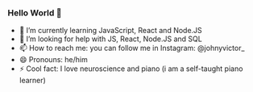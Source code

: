 ### Hello World 👋

- 🌱 I’m currently learning JavaScript, React and Node.JS
- 🤔 I’m looking for help with JS, React, Node.JS and SQL
- 📫 How to reach me: you can follow me in Instagram: @johnyvictor_
- 😄 Pronouns: he/him
- ⚡ Cool fact: I love neuroscience and piano (i am a self-taught piano learner)

